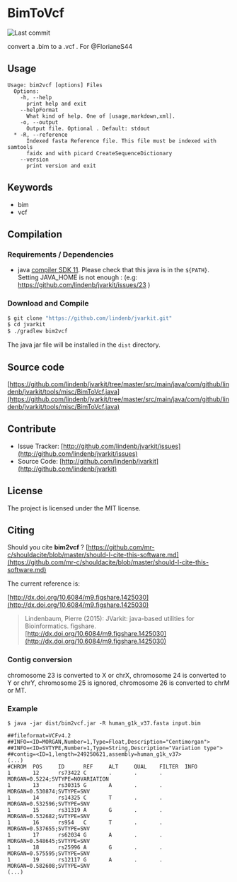 # BimToVcf

![Last commit](https://img.shields.io/github/last-commit/lindenb/jvarkit.png)

convert a .bim to a .vcf . For @FlorianeS44


## Usage

```
Usage: bim2vcf [options] Files
  Options:
    -h, --help
      print help and exit
    --helpFormat
      What kind of help. One of [usage,markdown,xml].
    -o, --output
      Output file. Optional . Default: stdout
  * -R, --reference
      Indexed fasta Reference file. This file must be indexed with samtools 
      faidx and with picard CreateSequenceDictionary
    --version
      print version and exit

```


## Keywords

 * bim
 * vcf


## Compilation

### Requirements / Dependencies

* java [compiler SDK 11](https://jdk.java.net/11/). Please check that this java is in the `${PATH}`. Setting JAVA_HOME is not enough : (e.g: https://github.com/lindenb/jvarkit/issues/23 )


### Download and Compile

```bash
$ git clone "https://github.com/lindenb/jvarkit.git"
$ cd jvarkit
$ ./gradlew bim2vcf
```

The java jar file will be installed in the `dist` directory.

## Source code 

[https://github.com/lindenb/jvarkit/tree/master/src/main/java/com/github/lindenb/jvarkit/tools/misc/BimToVcf.java](https://github.com/lindenb/jvarkit/tree/master/src/main/java/com/github/lindenb/jvarkit/tools/misc/BimToVcf.java)


## Contribute

- Issue Tracker: [http://github.com/lindenb/jvarkit/issues](http://github.com/lindenb/jvarkit/issues)
- Source Code: [http://github.com/lindenb/jvarkit](http://github.com/lindenb/jvarkit)

## License

The project is licensed under the MIT license.

## Citing

Should you cite **bim2vcf** ? [https://github.com/mr-c/shouldacite/blob/master/should-I-cite-this-software.md](https://github.com/mr-c/shouldacite/blob/master/should-I-cite-this-software.md)

The current reference is:

[http://dx.doi.org/10.6084/m9.figshare.1425030](http://dx.doi.org/10.6084/m9.figshare.1425030)

> Lindenbaum, Pierre (2015): JVarkit: java-based utilities for Bioinformatics. figshare.
> [http://dx.doi.org/10.6084/m9.figshare.1425030](http://dx.doi.org/10.6084/m9.figshare.1425030)




### Contig conversion

chromosome 23 is converted to X or chrX, chromosome 24 is converted to Y or chrY, chromosome 25 is ignored, chromosome 26 is converted to chrM or MT.


### Example


```
$ java -jar dist/bim2vcf.jar -R human_g1k_v37.fasta input.bim 

##fileformat=VCFv4.2
##INFO=<ID=MORGAN,Number=1,Type=Float,Description="Centimorgan">
##INFO=<ID=SVTYPE,Number=1,Type=String,Description="Variation type">
##contig=<ID=1,length=249250621,assembly=human_g1k_v37>
(...)
#CHROM  POS     ID      REF     ALT     QUAL    FILTER  INFO
1       12      rs73422 C       .       .       .       MORGAN=0.5224;SVTYPE=NOVARIATION
1       13      rs30315 G       A       .       .       MORGAN=0.530874;SVTYPE=SNV
1       14      rs14325 C       T       .       .       MORGAN=0.532596;SVTYPE=SNV
1       15      rs31319 A       G       .       .       MORGAN=0.532682;SVTYPE=SNV
1       16      rs954   C       T       .       .       MORGAN=0.537655;SVTYPE=SNV
1       17      rs62034 G       A       .       .       MORGAN=0.548645;SVTYPE=SNV
1       18      rs25996 A       G       .       .       MORGAN=0.575595;SVTYPE=SNV
1       19      rs12117 G       A       .       .       MORGAN=0.582608;SVTYPE=SNV
(...)

```


